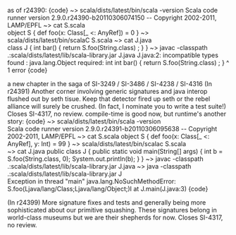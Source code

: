 as of r24390:
{code}
  ~> scala/dists/latest/bin/scala -version
Scala code runner version 2.9.0.r24390-b20110306074150 -- Copyright 2002-2011, LAMP/EPFL
  ~> cat S.scala                                                      
object S { def foo(x: Class[_ <: AnyRef]) = 0 }
  ~> scala/dists/latest/bin/scalaC S.scala
  ~> cat J.java                                                         
class J {
	int bar() { return S.foo(String.class) ; }
}
  ~> javac -classpath .:scala/dists/latest/lib/scala-library.jar J.java
J.java:2: incompatible types
found   : java.lang.Object
required: int
	int bar() { return S.foo(String.class) ; }
	                        ^
1 error
{code}

a new chapter in the saga of SI-3249 / SI-3486 / SI-4238 / SI-4316
(In r24391) Another corner involving generic signatures and java interop
flushed out by seth tisue.  Keep that detector fired up seth or the
rebel alliance will surely be crushed.  (In fact, I nominate you
to write a test suite!) Closes SI-4317, no review.
compile-time is good now, but runtime's another story:
{code}
  ~> scala/dists/latest/bin/scala -version                             
Scala code runner version 2.9.0.r24391-b20110306095638 -- Copyright 2002-2011, LAMP/EPFL
  ~> cat S.scala
object S { def foo(x: Class[_ <: AnyRef], y: Int) = 99 }
  ~> scala/dists/latest/bin/scalac S.scala                             
  ~> cat J.java
public class J {
	public static void main(String[] args) {
		int b = S.foo(String.class, 0);
		System.out.println(b);
	}
}
  ~> javac -classpath .:scala/dists/latest/lib/scala-library.jar J.java
  ~> java -classpath .:scala/dists/latest/lib/scala-library.jar J      
Exception in thread "main" java.lang.NoSuchMethodError: S.foo(Ljava/lang/Class;Ljava/lang/Object;)I
	at J.main(J.java:3)
{code}

(In r24399) More signature fixes and tests and generally being more sophisticated
about our primitive squashing.  These signatures belong in world-class
museums but we are their shepherds for now.  Closes SI-4317, no review.
